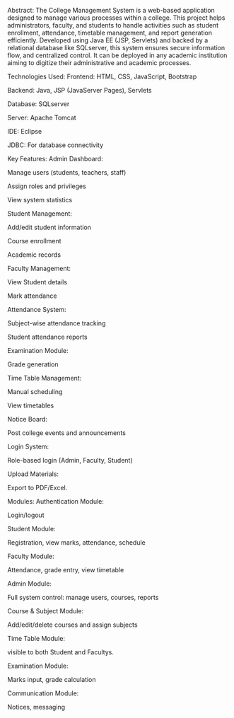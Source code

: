 Abstract:
The College Management System is a web-based application designed to manage various processes within a college. 
This project helps administrators, faculty, and students to handle activities such as student enrollment, attendance, timetable management, and report generation efficiently.
Developed using Java EE (JSP, Servlets) and backed by a relational database like SQLserver, this system ensures secure information flow, and centralized control.
It can be deployed in any academic institution aiming to digitize their administrative and academic processes.

Technologies Used:
Frontend: HTML, CSS, JavaScript, Bootstrap
   
Backend: Java, JSP (JavaServer Pages), Servlets

Database: SQLserver

Server: Apache Tomcat

IDE: Eclipse 

JDBC: For database connectivity

Key Features:
Admin Dashboard:

Manage users (students, teachers, staff)

Assign roles and privileges

View system statistics

Student Management:

Add/edit student information

Course enrollment

Academic records

Faculty Management:

View Student details

Mark attendance

Attendance System:

Subject-wise attendance tracking

Student attendance reports

Examination Module:

Grade generation

Time Table Management:

Manual scheduling

View timetables

Notice Board:

Post college events and announcements

Login System:

Role-based login (Admin, Faculty, Student)

Upload Materials:

Export to PDF/Excel.


Modules:
Authentication Module:

Login/logout

Student Module:

Registration, view marks, attendance, schedule

Faculty Module:

Attendance, grade entry, view timetable

Admin Module:

Full system control: manage users, courses, reports

Course & Subject Module:

Add/edit/delete courses and assign subjects

Time Table Module:

visible to both Student and Facultys.

Examination Module:

Marks input, grade calculation

Communication Module:

Notices, messaging
